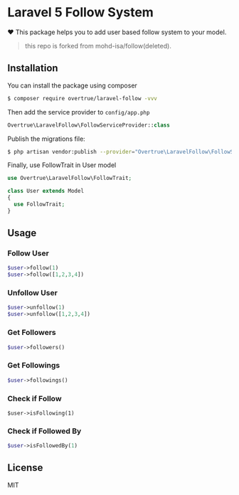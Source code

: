 # Laravel 5 Follow System

:heart: This package helps you to add user based follow system to your model.

> this repo is forked from mohd-isa/follow(deleted).

## Installation

You can install the package using composer

```sh
$ composer require overtrue/laravel-follow -vvv
```

Then add the service provider to `config/app.php`

```php
Overtrue\LaravelFollow\FollowServiceProvider::class
```

Publish the migrations file:

```sh
$ php artisan vendor:publish --provider="Overtrue\LaravelFollow\FollowServiceProvider" --tag="migrations"
```

Finally, use FollowTrait in User model

```php
use Overtrue\LaravelFollow\FollowTrait;

class User extends Model
{
  use FollowTrait;
}
```

## Usage

### Follow User

```php
$user->follow(1)
$user->follow([1,2,3,4])
```

### Unfollow User

```php
$user->unfollow(1)
$user->unfollow([1,2,3,4])
```

### Get Followers

```php
$user->followers()
```

### Get Followings

```php
$user->followings()
```

### Check if Follow
```
$user->isFollowing(1)
```

### Check if Followed By

```php
$user->isFollowedBy(1)
```

## License

MIT
